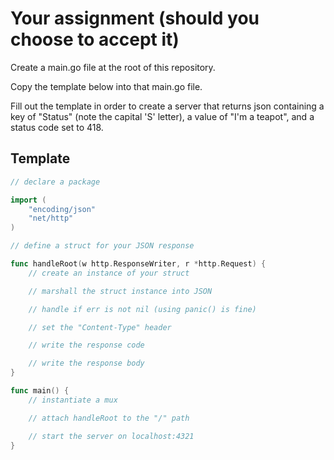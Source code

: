 # Your assignment (should you choose to accept it)

Create a main.go file at the root of this repository.

Copy the template below into that main.go file.

Fill out the template in order to create a server that returns json containing
a key of "Status" (note the capital 'S' letter), a value of "I'm a teapot", and a status code set to 418.

## Template

```go
// declare a package

import (
	"encoding/json"
	"net/http"
)

// define a struct for your JSON response

func handleRoot(w http.ResponseWriter, r *http.Request) {
	// create an instance of your struct

	// marshall the struct instance into JSON

	// handle if err is not nil (using panic() is fine)

	// set the "Content-Type" header

	// write the response code

	// write the response body
}

func main() {
	// instantiate a mux

	// attach handleRoot to the "/" path

	// start the server on localhost:4321
}
```

